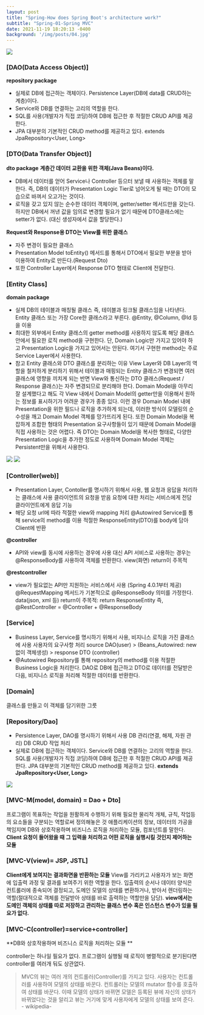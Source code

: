 ```yaml
---
layout: post
title: "Spring-How does Spring Boot's architecture work?"
subtitle: "Spring-01-Spring MVC"
date: 2021-11-19 18:20:13 -0400
background: '/img/posts/04.jpg'
---
```


![](https://images.velog.io/images/jdoubleeyun99/post/0622e0fe-73d7-45b7-b0af-edb812439105/image.png)

### [DAO(Data Access Object)]
**repository package**
- 실제로 DB에 접근하는 객체이다.
Persistence Layer(DB에 data를 CRUD하는 계층)이다.
- Service와 DB를 연결하는 고리의 역할을 한다.
- SQL를 사용(개발자가 직접 코딩)하여 DB에 접근한 후 적절한 CRUD API를 제공한다.
- JPA 대부분의 기본적인 CRUD method를 제공하고 있다.
extends JpaRepository<User, Long>

### [DTO(Data Transfer Object)]
**dto package**
**계층간 데이터 교환을 위한 객체(Java Beans)이다.**
- DB에서 데이터를 얻어 Service나 Controller 등으터 보낼 때 사용하는 객체를 말한다.
즉, DB의 데이터가 Presentation Logic Tier로 넘어오게 될 때는 DTO의 모습으로 바껴서 오고가는 것이다.
- 로직을 갖고 있지 않는 순수한 데이터 객체이며, getter/setter 메서드만을 갖는다.
하지만 DB에서 꺼낸 값을 임의로 변경할 필요가 없기 때문에 DTO클래스에는 setter가 없다. (대신 생성자에서 값을 할당한다.)

**Request와 Response용 DTO는 View를 위한 클래스**
- 자주 변경이 필요한 클래스
- Presentation Model
toEntity() 메서드를 통해서 DTO에서 필요한 부분을 받아 이용하여 Entity로 만든다.(Request Dto)
- 또한 Controller Layer에서 Response DTO 형태로 Client에 전달한다.

### [Entity Class]
**domain package**
- 실제 DB의 테이블과 매칭될 클래스
즉, 테이블과 링크될 클래스임을 나타낸다.
Entity 클래스 또는 가장 Core한 클래스라고 부른다.
@Entity, @Column, @Id 등을 이용
- 최대한 외부에서 Entity 클래스의 getter method를 사용하지 않도록 해당 클래스 안에서 필요한 로직 method을 구현한다.
단, Domain Logic만 가지고 있어야 하고 Presentation Logic을 가지고 있어서는 안된다.
여기서 구현한 method는 주로 Service Layer에서 사용한다.
- 참고 Entity 클래스와 DTO 클래스를 분리하는 이유
View Layer와 DB Layer의 역할을 철저하게 분리하기 위해서
테이블과 매핑되는 Entity 클래스가 변경되면 여러 클래스에 영향을 끼치게 되는 반면 View와 통신하는 DTO 클래스(Request / Response 클래스)는 자주 변경되므로 분리해야 한다.
Domain Model을 아무리 잘 설계했다고 해도 각 View 내에서 Domain Model의 getter만을 이용해서 원하는 정보를 표시하기가 어려운 경우가 종종 있다. 이런 경우 Domain Model 내에 Presentation을 위한 필드나 로직을 추가하게 되는데, 이러한 방식이 모델링의 순수성을 깨고 Domain Model 객체를 망가뜨리게 된다.
또한 Domain Model을 복잡하게 조합한 형태의 Presentation 요구사항들이 있기 때문에 Domain Model을 직접 사용하는 것은 어렵다.
즉 DTO는 Domain Model을 복사한 형태로, 다양한 Presentation Logic을 추가한 정도로 사용하며 Domain Model 객체는 Persistent만을 위해서 사용한다.

![](https://images.velog.io/images/jdoubleeyun99/post/c17489e7-1ce7-4dc7-9e7f-51d58125b09c/image.png)
![](https://images.velog.io/images/jdoubleeyun99/post/0fa2a0e5-87a4-4f17-95ba-e7e6d923c886/image.png)

### [Controller(web)]
- Presentation Layer, Contoller를 명시하기 위해서 사용, 웹 요청과 응답을 처리하는 클래스에 사용
클라이언트의 요청을 받음
요청에 대한 처리는 서비스에게 전담
클라이언트에게 응답
기능
- 해당 요청 url에 따라 적절한 view와 mapping 처리
@Autowired Service를 통해 service의 method를 이용
적절한 ResponseEntity(DTO)를 body에 담아 Client에 반환

**@controller**
- API와 view를 동시에 사용하는 경우에 사용
대신 API 서비스로 사용하는 경우는 @ResponseBody를 사용하여 객체를 반환한다.
view(화면) return이 주목적

**@restcontroller**
- view가 필요없는 API만 지원하는 서비스에서 사용 (Spring 4.0.1부터 제공)
@RequestMapping 메서드가 기본적으로 @ResponseBody 의미를 가정한다.
data(json, xml 등) return이 주목적: return ResponseEntity
즉, @RestController = @Controller + @ResponseBody

### [Service]
- Business Layer, Service를 명시하기 위해서 사용, 비지니스 로직을 가진 클래스에 사용
사용자의 요구사항 처리
source DAO(user) > (Beans_Autowired: new없이 객체생성) >  response DTO (controller)
- @Autowired Repository를 통해 repository의 method를 이용
적절한 Business Logic을 처리한다.
DAO로 DB에 접근하고 DTO로 데이터를 전달받은 다음, 비지니스 로직을 처리해 적절한 데이터를 반환한다.


### [Domain]
클래스를 만들고 이 객체를 담기위한 그릇

### [Repository/Dao]
- Persistence Layer, DAO를 명시하기 위해서 사용
DB 관리(연결, 해제, 자원 관리)
DB CRUD 작업 처리
- 실제로 DB에 접근하는 객체이다.
Service와 DB를 연결하는 고리의 역할을 한다.
SQL를 사용(개발자가 직접 코딩)하여 DB에 접근한 후 적절한 CRUD API를 제공한다.
JPA 대부분의 기본적인 CRUD method를 제공하고 있다.
**extends JpaRepository<User, Long>**

![](https://images.velog.io/images/jdoubleeyun99/post/9951b471-61b7-40a0-896c-55bac29ba28c/image.png)

### [MVC-M(model, domain) = Dao + Dto]
프로그램이 목표하는 작업을 원활하게 수행하기 위해 필요한 물리적 개체, 규칙, 작업등의 요소들을 구분되는 역할로써 정의해놓은 것
애플리케이션의 정보, 데이터의 가공을 책임지며 DB와 상호작용하며 비즈니스 로직을 처리하는 모듈, 컴포넌트를 말한다.
**Client 요청이 들어왔을 때 그 입력을 처리하고 어떤 로직을 실행시킬 것인지 제어하는 모듈**

### [MVC-V(view)= JSP, JSTL]
**Client에게 보여지는 결과화면을 반환하는 모듈**
View를 가리키고 사용자가 보는 화면에 입출력 과정 및 결과를 보여주기 위한 역할을 한다. 입출력의 순서나 데이터 양식은 컨트롤러에 종속되어 결정되고, 도메인 모델의 상태를 변환하거나, 받아서 렌더링하는 역할(절대적으로 객체를 전달받아 상태를 바로 출력하는 역할만을 담당). **view에서는 도메인 객체의 상태를 따로 저장하고 관리하는 클래스 변수 혹은 인스턴스 변수가 있을 필요가 없다.**

### [MVC-C(controller)=service+controller]
**DB와 상호작용하며 비즈니스 로직을 처리하는 모듈 **

controller는 하나일 필요가 없다. 프로그램이 실행될 때 로직이 병렬적으로 분기된다면 controller를 여러개 둬도 상관없다.
> MVC의 뷰는 여러 개의 컨트롤러(Controller)를 가지고 있다. 사용자는 컨트롤러를 사용하여 모델의 상태를 바꾼다. 컨트롤러는 모델의 mutator 함수를 호출하여 상태를 바꾼다. 이때 모델의 상태가 바뀌면 모델은 등록된 뷰에 자신의 상태가 바뀌었다는 것을 알리고 뷰는 거기에 맞게 사용자에게 모델의 상태를 보여 준다. - wikipedia-
